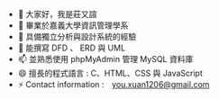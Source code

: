 - 👋 大家好，我是莊又諠
- 👀 畢業於嘉義大學資訊管理學系
- 🌱 具備獨立分析與設計系統的經驗
- 💞️ 能撰寫 DFD 、 ERD 與 UML
- 📫 並熟悉使用 phpMyAdmin 管理 MySQL 資料庫
- 😄 擅長的程式語言 : C、HTML、CSS 與 JavaScript
- ⚡ Contact information :　you.xuan1206@gmail.com

<!---
youxuan1206/youxuan1206 is a ✨ special ✨ repository because its `README.md` (this file) appears on your GitHub profile.
You can click the Preview link to take a look at your changes.
--->
